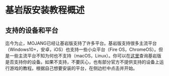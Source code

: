 # 基岩版安装教程概述
## 支持的设备和平台
迄今为止，MOJANG已经让基岩版支持了许多平台。基岩版支持很多主流平台（Windows10+，安卓，iOS）也支持一些小众平台（Fire OS，ChromeOS）。但是一些主流平台不知为何也不支持（macOS，Linux）。你可以在[这里](https://zh.minecraft.wiki/w/基岩版#兼容设备)查询基岩版是否支持你的设备。如果不支持，不要灰心，也有部分官方不提供支持的设备上运行游戏的教程。根据自己想要安装的平台，在侧边栏中点击并开始。
